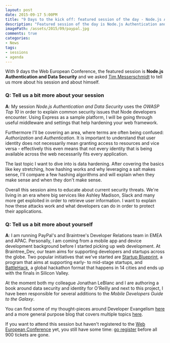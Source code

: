 ```yaml
---
layout: post
date: 2015-09-17 5:00PM
title: "9 Days to the kick off: featured session of the day - Node.js Authentication and Data Security by Tim Messerschmidt"
description: "Featured session of the day is Node.js Authentication and Data Security by Tim Messerschmidt"
imagePath: /assets/2015/09/paypal.jpg
comments: true
categories:
- News
tags:
- sessions
- agenda
---
```


With 9 days the Web European Conference, the featured session is **Node.js Authentication and Data Security** and we asked [Tim Messerschmidt](http://timmesserschmidt.com/) to tell us more about his session and about himself.

### Q: Tell us a bit more about your session
**A**: My session _Node.js Authentication and Data Security_ uses the _OWASP Top 10_ in order to explain common security issues that Node developers encounter. Using Express as a sample platform, I will be going through useful middleware and settings that help hardening your web framework.

Furthermore I'll be covering an area, where terms are often being confused: _Authorization_ and _Authentication_. It is important to understand that user identity does not necessarily mean granting access to resources and vice versa - effectively this even means that not every identity that is being available across the web necessarily fits every application.

The last topic I want to dive into is data hardening. After covering the basics like key stretching, how hashing works and why leveraging a salt makes sense, I'll compare a few hashing algorithms and will explain when they make sense and when they don't make sense.

Overall this session aims to educate about current security threats. We're living in an era where big services like Ashley Madison, Slack and many more get exploited in order to retrieve user information. I want to explain how these attacks work and what developers can do in order to protect their applications.


### Q: Tell us a bit more about yourself
**A**: I am running PayPal's and Braintree's Developer Relations team in EMEA and APAC. Personally, I am coming from a mobile app and device development background before I started picking up web development. At Braintree_Dev, our team aims for supporting developers and startups across the globe. Two popular initiatives that we've started are [Startup Blueprint](https://blueprint.paypal.com/), a program that aims at supporting early- to mid-stage startups, and [BattleHack](http://battlehack.org/), a global hackathon format that happens in 14 cities and ends up with the finals in Silicon Valley.

At the moment both my colleague Jonathan LeBlanc and I are authoring a book around data security and identity for O'Reilly and next to this project, I have been responsible for several additions to the _Mobile Developers Guide to the Galaxy_.

You can find some of my thought-pieces around Developer Evangelism [here](https://www.braintreepayments.com/blog/author/tim-messerschmidt/) and a more general purpose blog that covers multiple topics [here](http://timmesserschmidt.com/).

If you want to attend this session but haven't registered to the [Web European Conference](http://webnextconf.eu/) yet, you still have some time: [go register](http://webnextconf.eventbrite.com/) before all 900 tickets are gone.
